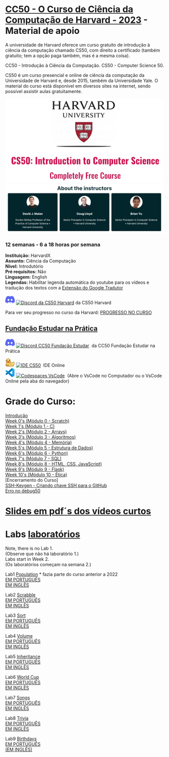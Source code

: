 # [CC50 - O Curso de Ciência da Computação de Harvard - 2023](https://learning.edx.org/course/course-v1:HarvardX+CS50+X/home?target="_blank") - Material de apoio   

A universidade de Harvard oferece um curso gratuito de introdução à ciência da computação chamado CS50, com direito a certificado (também gratuito; tem a opção paga também, mas é a mesma coisa).  

CC50 - Introdução à Ciência da Computação.
CS50 - Computer Science 50.  

CS50 é um curso presencial e online de ciência da computação da Universidade de Harvard e, desde 2015, também da Universidade Yale. O material do curso está disponível em diversos sites na internet, sendo possível assistir aulas gratuitamente.

<p align="center">
  <img src="assets/CS50.jpg" />
  <img src="assets/instrutores.jpg" />
</p>


### 12 semanas - 6 a 18 horas por semana  
**Instituição:** HarvardX  
**Assunto:** Ciência da Computação   
**Nível:** Introdutório  
**Pré requisitos:** Não  
**Linguagem:** English  
**Legendas:** Habilitar legenda automática do youtube para os vídeos e tradução dos textos com a [Extensão do Google Tradutor](https://chrome.google.com/webstore/detail/google-translate/aapbdbdomjkkjkaonfhkkikfgjllcleb?hl=pt)
 
<p align="left">
<a href="https://discord.gg/cs50" title="discord"><img src="assets/discord.svg" width=30 /></a>
<a href="https://discord.gg/cs50"><img src="https://img.shields.io/static/v1?logo=&label=&message=Discord&color=36393f&style=for-the-badge" alt="Discord da CS50 Harvard"></a> da CS50 Harvard
</p>

Para ver seu progresso no curso da Harvard:  [PROGRESSO NO CURSO](https://cs50.me/cs50x) 

## [Fundação Estudar na Prática](https://ead.napratica.org.br/)  
<p align="left">
<a href="https://discord.gg/cs50" title="discord"><img src="assets/discord.svg" width=30 /></a>
<a href="https://discord.gg/rhdVEp7u"><img src="https://img.shields.io/static/v1?logo=&label=&message=Discord&color=36393f&style=for-the-badge" alt="Discord CC50 Fundação Estudar"></a> &nbsp;da CC50 Fundação Estudar na Prática
</p>

<a href="https://ide.cs50.io/" title="IDE CS50"><img src="assets/idecs50.svg" width=30 /></a>
<a href="https://ide.cs50.io/"><img src="https://img.shields.io/static/v1?logo=&label=&message=IDE-CS50&color=655BE1&style=for-the-badge" alt="IDE CS50"></a> &nbsp;IDE Online  
<a href="https://code.cs50.io/" title="Codespace - Visual Studio Code"><img src="assets/vscode.png" width=30 /></a>
<a href="https://code.cs50.io/"><img src="https://img.shields.io/static/v1?logo=vscode&label=&message=Codespace&color=655BE1&style=for-the-badge" alt="Codespaces VsCode"></a> &nbsp;(Abre o VsCode no Computador ou o VsCode Online pela aba do navegador)  


# Grade do Curso:
[Introdução](introducao.md)  
[Week 0's (Módulo 0 - Scratch)](0-Scratch.md)  
[Week 1's (Módulo 1 - C)](1-C.md)    
[Week 2's (Módulo 2 - Arrays)](2-Arrays.md)  
[Week 3's (Módulo 3 - Algoritmos)](3-Algoritmos.md)  
[Week 4's (Módulo 4 - Memória)](4-Memoria.md)  
[Week 5's (Módulo 5 - Estrutura de Dados)](5-EstruturaDeDados.md)  
[Week 6's (Módulo 6 - Python)](6-Python.md)  
[Week 7's (Módulo 7 - SQL)](7-Sql.md)  
[Week 8's (Módulo 8 - HTML, CSS, JavaScript)](8-HtmlCssJs.md)  
[Week 9's (Módulo 9 - Flask)](9-Flask.md)  
[Week 10's (Módulo 10 - Ética)](10-Ética.md)  
[Encerramento do Curso]  
[SSH-Keygen - Criando chave SSH para o GitHub](ssh-keygen.md)  
[Erro no debug50](https://patyfil.github.io/cs50-cc50-harvard/debug50)

# [Slides em pdf´s dos vídeos curtos](https://cs50.harvard.edu/college/2022/fall/shorts/)

# Labs [laboratórios](https://cs50.harvard.edu/x/2022/labs/)  

Note, there is no Lab 1.  
(Observe que não há laboratório 1.)  
Labs start in Week 2.  
(Os laboratórios começam na semana 2.)  

Lab1 [Population](https://patyfil.github.io/cs50-cc50-harvard/semana1/lab1-population) * fazia parte do curso anterior a 2022  
[EM PORTUGUÊS](https://patyfil.github.io/cs50-cc50-harvard/semana1/lab1-population)  
[EM INGLÊS](https://cs50.harvard.edu/x/2021/labs/1/population/)  


Lab2 [Scrabble](https://patyfil.github.io/cs50-cc50-harvard/semana2/scrabble)  
[EM PORTUGUÊS](https://patyfil.github.io/cs50-cc50-harvard/semana2/scrabble)  
[EM INGLÊS](https://cs50.harvard.edu/x/2022/labs/2/)  

Lab3 [Sort](https://patyfil.github.io/cs50-cc50-harvard/semana3/sort)  
[EM PORTUGUÊS](https://patyfil.github.io/cs50-cc50-harvard/semana3/sort)  
[EM INGLÊS](https://cs50.harvard.edu/x/2022/labs/3/)  

Lab4 [Volume](https://patyfil.github.io/cs50-cc50-harvard/semana4/volume)  
[EM PORTUGUÊS](https://patyfil.github.io/cs50-cc50-harvard/semana4/volume)  
[EM INGLÊS](https://cs50.harvard.edu/x/2022/labs/4/)  

Lab5 [Inheritance](https://patyfil.github.io/cs50-cc50-harvard/semana5/inheritance)  
[EM PORTUGUÊS](https://patyfil.github.io/cs50-cc50-harvard/semana5/inheritance)  
[EM INGLÊS](https://cs50.harvard.edu/x/2022/labs/5/)  

Lab6 [World Cup](https://patyfil.github.io/cs50-cc50-harvard/semana6/world-cup)  
[EM PORTUGUÊS](https://patyfil.github.io/cs50-cc50-harvard/semana6/world-cup)  
[EM INGLÊS](https://cs50.harvard.edu/x/2022/labs/6/)  

Lab7 [Songs](https://patyfil.github.io/cs50-cc50-harvard/semana7/songs)  
[EM PORTUGUÊS](https://patyfil.github.io/cs50-cc50-harvard/semana7/songs)  
[EM INGLÊS](https://cs50.harvard.edu/x/2022/labs/7/)  

Lab8 [Trivia](https://patyfil.github.io/cs50-cc50-harvard/semana8/trivia)  
[EM PORTUGUÊS](https://patyfil.github.io/cs50-cc50-harvard/semana8/trivia)  
[EM INGLÊS](https://cs50.harvard.edu/x/2022/labs/8/)  

Lab9 [Birthdays](https://patyfil.github.io/cs50-cc50-harvard/semana9/birthdays)  
[EM PORTUGUÊS](https://patyfil.github.io/cs50-cc50-harvard/semana9/birthdays)  
[(EM INGLÊS)](https://cs50.harvard.edu/x/2022/labs/9/)  

